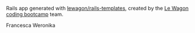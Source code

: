 Rails app generated with [lewagon/rails-templates](https://github.com/lewagon/rails-templates), created by the [Le Wagon coding bootcamp](https://www.lewagon.com) team.


Francesca
Weronika

